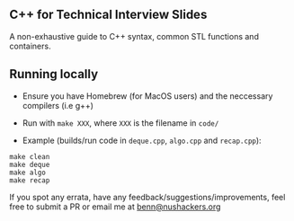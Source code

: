 ## C++ for Technical Interview Slides

A non-exhaustive guide to C++ syntax, common STL functions and containers.

## Running locally

- Ensure you have Homebrew (for MacOS users) and the neccessary compilers (i.e g++)
- Run with `make XXX`, where `XXX` is the filename in `code/`

- Example (builds/run code in `deque.cpp`, `algo.cpp` and `recap.cpp`): 
```
make clean
make deque
make algo
make recap
```

If you spot any errata, have any feedback/suggestions/improvements, feel free to submit a PR or email me at [benn@nushackers.org](mailto:benn@nushackers.org)
